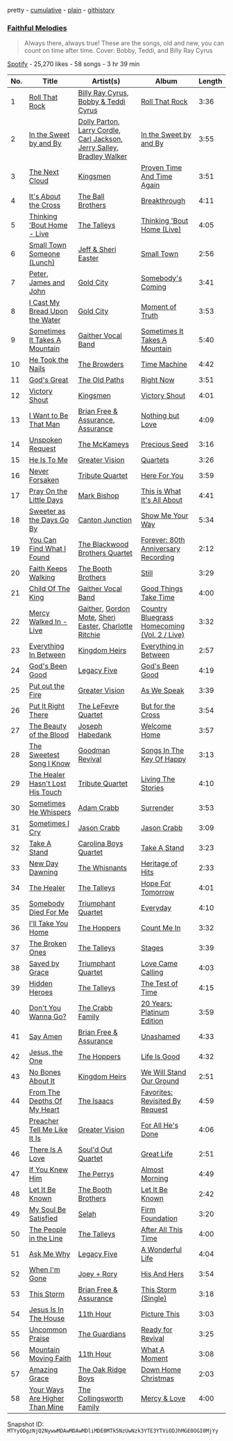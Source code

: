 pretty - [cumulative](/playlists/cumulative/37i9dQZF1DWW37fHr0rhOh.md) - [plain](/playlists/plain/37i9dQZF1DWW37fHr0rhOh) - [githistory](https://github.githistory.xyz/mackorone/spotify-playlist-archive/blob/main/playlists/plain/37i9dQZF1DWW37fHr0rhOh)

### [Faithful Melodies](https://open.spotify.com/playlist/37i9dQZF1DWW37fHr0rhOh)

> Always there, always true!  These are the songs, old and new, you can count on time after time\.  Cover: Bobby, Teddi, and Billy Ray Cyrus

[Spotify](https://open.spotify.com/user/spotify) - 25,270 likes - 58 songs - 3 hr 39 min

| No. | Title | Artist(s) | Album | Length |
|---|---|---|---|---|
| 1 | [Roll That Rock](https://open.spotify.com/track/6w2uvKllj3ya3xKNmubkcn) | [Billy Ray Cyrus](https://open.spotify.com/artist/60rpJ9SgigSd16DOAG7GSa), [Bobby & Teddi Cyrus](https://open.spotify.com/artist/7ieFJzTnXhMStzEMWWmKd8) | [Roll That Rock](https://open.spotify.com/album/4jayu6qtKK25xEzG8uOhoR) | 3:36 |
| 2 | [In the Sweet by and By](https://open.spotify.com/track/6gJkNZt514JO7YR6dxS4JE) | [Dolly Parton](https://open.spotify.com/artist/32vWCbZh0xZ4o9gkz4PsEU), [Larry Cordle](https://open.spotify.com/artist/2FTZtjNxkvPnXU0XoMYedM), [Carl Jackson](https://open.spotify.com/artist/2Z983rZwtk7awKHxQprGLE), [Jerry Salley](https://open.spotify.com/artist/0vkoBzaQQvNfgn8wejIwtH), [Bradley Walker](https://open.spotify.com/artist/3WDUptC9KS6ZFNwkZipSlQ) | [In the Sweet by and By](https://open.spotify.com/album/7JZHTqJuqfFQDBqV0GqTE5) | 3:55 |
| 3 | [The Next Cloud](https://open.spotify.com/track/5UhDenv71Txc65I7rIMWVk) | [Kingsmen](https://open.spotify.com/artist/1KqnnHm6UY5FW6UENrzSVX) | [Proven Time And Time Again](https://open.spotify.com/album/0zY8aSHZJl0fjQrRn5OClo) | 3:51 |
| 4 | [It's About the Cross](https://open.spotify.com/track/4VrSBQliLFkLvIB28wovQ5) | [The Ball Brothers](https://open.spotify.com/artist/5XeW4GrOw5InOknCsAo1Js) | [Breakthrough](https://open.spotify.com/album/51ycbHjIPZYsJAPDaUix4w) | 4:11 |
| 5 | [Thinking 'Bout Home \- Live](https://open.spotify.com/track/6xxUWn3zrgrMieEFUZRR9Z) | [The Talleys](https://open.spotify.com/artist/0xAHllnAJZX2DlM8z2A0hC) | [Thinking 'Bout Home \(Live\)](https://open.spotify.com/album/2JsF6YxWsHttLPXvlr8940) | 4:05 |
| 6 | [Small Town Someone \(Lunch\)](https://open.spotify.com/track/5ngoN6vSMn3G0yEcfJVFfT) | [Jeff & Sheri Easter](https://open.spotify.com/artist/6AiuFk4YUoY4xi15OZJfKm) | [Small Town](https://open.spotify.com/album/4Sz5AMpO0JMoTcK9ruld9k) | 2:56 |
| 7 | [Peter, James and John](https://open.spotify.com/track/62A7wB5s8F6aL26Y02koJS) | [Gold City](https://open.spotify.com/artist/6CkyBXEUTNVKtjuvpm4FrY) | [Somebody's Coming](https://open.spotify.com/album/5AjA9H7q0zaafTWJyNtxie) | 3:41 |
| 8 | [I Cast My Bread Upon the Water](https://open.spotify.com/track/33MymV61MWpNGsjDUv69s5) | [Gold City](https://open.spotify.com/artist/6CkyBXEUTNVKtjuvpm4FrY) | [Moment of Truth](https://open.spotify.com/album/2Z9lZaIJuZMe0AMrgSKU3n) | 3:53 |
| 9 | [Sometimes It Takes A Mountain](https://open.spotify.com/track/0LpbCChXvttSqSi51Wnfo7) | [Gaither Vocal Band](https://open.spotify.com/artist/0pjLiK5qb4Zr0PWRNkdd2o) | [Sometimes It Takes A Mountain](https://open.spotify.com/album/2P8MZs8uaeT4t9uo6MxGL4) | 5:40 |
| 10 | [He Took the Nails](https://open.spotify.com/track/5LDnTZwZvZV0OlsYvbCG3x) | [The Browders](https://open.spotify.com/artist/4Ug1lA45bfmGwUx76BWWfW) | [Time Machine](https://open.spotify.com/album/0Sl1oCoNsDtCkSLTaTZzpP) | 4:42 |
| 11 | [God's Great](https://open.spotify.com/track/5tQUIqejsQcWPaRnqPB3nE) | [The Old Paths](https://open.spotify.com/artist/59FfqLqvVuyo9AIdEnR0HG) | [Right Now](https://open.spotify.com/album/5stgFFoGFOkFz9gzvLMFRl) | 3:51 |
| 12 | [Victory Shout](https://open.spotify.com/track/7leuQbcKBZL4EG7TIDYqmD) | [Kingsmen](https://open.spotify.com/artist/1KqnnHm6UY5FW6UENrzSVX) | [Victory Shout](https://open.spotify.com/album/1IrD0m8sIrV3NPyY6FMQMk) | 4:01 |
| 13 | [I Want to Be That Man](https://open.spotify.com/track/5oPdxfCzdBfASHQk2RRVlX) | [Brian Free & Assurance](https://open.spotify.com/artist/57PRB2opCrH6LlWS4INhi0), [Assurance](https://open.spotify.com/artist/0zFdl3BbxeSiBfD8SvvxFv) | [Nothing but Love](https://open.spotify.com/album/0uMrQA4PLWRV6Lh2JkfpHK) | 4:09 |
| 14 | [Unspoken Request](https://open.spotify.com/track/0YgjI0mxkyf52glsaxk2oX) | [The McKameys](https://open.spotify.com/artist/5XKuliaOmskgaVt1VQ6ljF) | [Precious Seed](https://open.spotify.com/album/2kjRMGXR9PsTasb7zKvkXV) | 3:16 |
| 15 | [He Is To Me](https://open.spotify.com/track/34tctvGanz52Ozqo7a4cSF) | [Greater Vision](https://open.spotify.com/artist/2OmbA7QlIOP6jrevUft2BG) | [Quartets](https://open.spotify.com/album/5M1DW1IAoNflo3s4FP9490) | 3:26 |
| 16 | [Never Forsaken](https://open.spotify.com/track/6deffkMvFM7HsKDt5LYAE7) | [Tribute Quartet](https://open.spotify.com/artist/4TYL0NFQgCj8VLdz8gBfAC) | [Here For You](https://open.spotify.com/album/1Fty9zpQEFzVAlMPWzzV4Q) | 3:59 |
| 17 | [Pray On the Little Days](https://open.spotify.com/track/6rewBlPgraytKwejxDd4A0) | [Mark Bishop](https://open.spotify.com/artist/1rB6iNJyZrKajKrOBwTO6k) | [This is What It's All About](https://open.spotify.com/album/5egsq0SF5RIPrUho4J3KBq) | 4:41 |
| 18 | [Sweeter as the Days Go By](https://open.spotify.com/track/7G6WP9xJHIa18Kr6hFKPoI) | [Canton Junction](https://open.spotify.com/artist/7HuVvxJh7p17tDsVFYIUx9) | [Show Me Your Way](https://open.spotify.com/album/2iiRvEnI8qJCBmxfKZfeDT) | 5:34 |
| 19 | [You Can Find What I Found](https://open.spotify.com/track/031WW1NOdbLJdKImkq7wEg) | [The Blackwood Brothers Quartet](https://open.spotify.com/artist/2v4MKSLzjnfGStyx4Csi1Y) | [Forever: 80th Anniversary Recording](https://open.spotify.com/album/6vPk10tx1o4cy6HVikmTqX) | 2:12 |
| 20 | [Faith Keeps Walking](https://open.spotify.com/track/4c2t7HyA1GzUl8UWxIjBX1) | [The Booth Brothers](https://open.spotify.com/artist/01uI1SCsA0pLwWa2ENV6Gv) | [Still](https://open.spotify.com/album/3yYBYAheSocJTyNpAxo1tZ) | 3:29 |
| 21 | [Child Of The King](https://open.spotify.com/track/4pyQY3O1OyxlEJoAftiILY) | [Gaither Vocal Band](https://open.spotify.com/artist/0pjLiK5qb4Zr0PWRNkdd2o) | [Good Things Take Time](https://open.spotify.com/album/0NXhTioNpTw5CymYgfA3CH) | 4:00 |
| 22 | [Mercy Walked In \- Live](https://open.spotify.com/track/5i2Cyf2lINQqz1i2IwTaT6) | [Gaither](https://open.spotify.com/artist/1rKNroS04wbR4kgHIGBghY), [Gordon Mote](https://open.spotify.com/artist/08EFt670UCZCyxbhI1VtxG), [Sheri Easter](https://open.spotify.com/artist/5gGEvMumtP6WCNSMsFTOo5), [Charlotte Ritchie](https://open.spotify.com/artist/7yK16X5NeP0zuX9qXgcD12) | [Country Bluegrass Homecoming \(Vol\. 2 / Live\)](https://open.spotify.com/album/2QegcGhKqpVst8qu55lqIp) | 3:32 |
| 23 | [Everything In Between](https://open.spotify.com/track/7aqTVUWZ9eqtEB4lIfXNtn) | [Kingdom Heirs](https://open.spotify.com/artist/6CPiQbiF0iVrQfGa4iDjqW) | [Everything in Between](https://open.spotify.com/album/4TucSll3D3U5NGGc6b8jGf) | 2:57 |
| 24 | [God's Been Good](https://open.spotify.com/track/64KqjaRUgBrlzBDawDhPQI) | [Legacy Five](https://open.spotify.com/artist/5Lp4dWpZlJJj3dhrgoeZYk) | [God's Been Good](https://open.spotify.com/album/5bhTkxDDJvBcOhgizDHuCA) | 4:19 |
| 25 | [Put out the Fire](https://open.spotify.com/track/3suYRvsYjl4CqvczP9g79e) | [Greater Vision](https://open.spotify.com/artist/2OmbA7QlIOP6jrevUft2BG) | [As We Speak](https://open.spotify.com/album/6mpEubu9zcRFgmX4PQROuW) | 3:39 |
| 26 | [Put It Right There](https://open.spotify.com/track/5SLln654pzZIvddrN8GVHY) | [The LeFevre Quartet](https://open.spotify.com/artist/6hcVPBaGt8ooJFwaSIIrwx) | [But for the Cross](https://open.spotify.com/album/51aM6q31vhutuwc5eXopKp) | 3:54 |
| 27 | [The Beauty of the Blood](https://open.spotify.com/track/7ELkReejYTA1hjQGOD5bqN) | [Joseph Habedank](https://open.spotify.com/artist/1E5fXe9FugDtjPJXLjc3be) | [Welcome Home](https://open.spotify.com/album/2LjXeIcEyGlhab8TIGTizP) | 3:57 |
| 28 | [The Sweetest Song I Know](https://open.spotify.com/track/5OuXpTv1X257gEgpRaNJTw) | [Goodman Revival](https://open.spotify.com/artist/7nUU95SpOmso0foaXXAomb) | [Songs In The Key Of Happy](https://open.spotify.com/album/2eFX9dzSqrRVOxvImS2KPQ) | 3:13 |
| 29 | [The Healer Hasn't Lost His Touch](https://open.spotify.com/track/0ky8kcKp6QrNAKTiGfoHxN) | [Tribute Quartet](https://open.spotify.com/artist/4TYL0NFQgCj8VLdz8gBfAC) | [Living The Stories](https://open.spotify.com/album/2iIFPzRE0vru4aORGMkRnA) | 4:10 |
| 30 | [Sometimes He Whispers](https://open.spotify.com/track/4AzDGT4FH5VN1z3PIYsrsM) | [Adam Crabb](https://open.spotify.com/artist/4SSsALg7fLWSrtrbEit89e) | [Surrender](https://open.spotify.com/album/0ffZW8a9Qa4CJrvzHuLHyf) | 3:53 |
| 31 | [Sometimes I Cry](https://open.spotify.com/track/3r3bRYlirC5owzlvEusqQk) | [Jason Crabb](https://open.spotify.com/artist/61SFRZAmfyJhcffwR2Ijuq) | [Jason Crabb](https://open.spotify.com/album/2zahwYyeNKSLhbRmbaiARq) | 3:09 |
| 32 | [Take A Stand](https://open.spotify.com/track/40Q0xGbMdYZeKyIk76AAQh) | [Carolina Boys Quartet](https://open.spotify.com/artist/5LoKr7xQFkzgaUw158cXFM) | [Take A Stand](https://open.spotify.com/album/1oEufNB9iwhVOZigPYWhoH) | 3:23 |
| 33 | [New Day Dawning](https://open.spotify.com/track/296RKoF8mdEZza3CPPkfLC) | [The Whisnants](https://open.spotify.com/artist/4c7zlvrqio2WjtIIGTx1pm) | [Heritage of Hits](https://open.spotify.com/album/5iIR5Dtpojh6yWbkhLh9wj) | 2:33 |
| 34 | [The Healer](https://open.spotify.com/track/6BrngBvcklK8u4pmv4Bcrr) | [The Talleys](https://open.spotify.com/artist/0xAHllnAJZX2DlM8z2A0hC) | [Hope For Tomorrow](https://open.spotify.com/album/6FvZ3JWxzH0bsilLnATbJZ) | 4:01 |
| 35 | [Somebody Died For Me](https://open.spotify.com/track/0nr8WV9wznKesNCCGZUcVT) | [Triumphant Quartet](https://open.spotify.com/artist/60yKIk5WTQfPrkZPcdohVC) | [Everyday](https://open.spotify.com/album/5rI5TQVg0ZKN3bm2yDx2tA) | 4:10 |
| 36 | [I'll Take You Home](https://open.spotify.com/track/6fEsfhqwayJ6ytJSPVgTfN) | [The Hoppers](https://open.spotify.com/artist/76De3CbnkyCKbNg5vDSqI7) | [Count Me In](https://open.spotify.com/album/2RiGB2vhvi05EtUDlLCd6A) | 3:32 |
| 37 | [The Broken Ones](https://open.spotify.com/track/0gdMxfopB9G1HYTpFBIwh8) | [The Talleys](https://open.spotify.com/artist/0xAHllnAJZX2DlM8z2A0hC) | [Stages](https://open.spotify.com/album/0LahGugFPCcDTUPG7OA7bx) | 3:39 |
| 38 | [Saved by Grace](https://open.spotify.com/track/1Vh5gKVhXgmMXrpe6iIbMS) | [Triumphant Quartet](https://open.spotify.com/artist/60yKIk5WTQfPrkZPcdohVC) | [Love Came Calling](https://open.spotify.com/album/6QckA0hXPaoHmER0KrqUin) | 4:03 |
| 39 | [Hidden Heroes](https://open.spotify.com/track/3KxtrZs43aVh8dYw8OwDL1) | [The Talleys](https://open.spotify.com/artist/0xAHllnAJZX2DlM8z2A0hC) | [The Test of Time](https://open.spotify.com/album/0ZMz7PkeQjQGkBSN2TcYMY) | 4:15 |
| 40 | [Don't You Wanna Go?](https://open.spotify.com/track/0TzF8KqMJsg6FGzoTcthOV) | [The Crabb Family](https://open.spotify.com/artist/2Fg4p216PH5hvVZWbWCguK) | [20 Years: Platinum Edition](https://open.spotify.com/album/1Fe5W3Vcrme8P0HH3kW4Ez) | 3:59 |
| 41 | [Say Amen](https://open.spotify.com/track/2jMoBd2SMyipPWJum2Mpre) | [Brian Free & Assurance](https://open.spotify.com/artist/57PRB2opCrH6LlWS4INhi0) | [Unashamed](https://open.spotify.com/album/0d7pyEQyRk7xYrz3NKVi9m) | 4:33 |
| 42 | [Jesus, the One](https://open.spotify.com/track/1fFWNfVcCdPKwmY6CsKA1Z) | [The Hoppers](https://open.spotify.com/artist/76De3CbnkyCKbNg5vDSqI7) | [Life Is Good](https://open.spotify.com/album/4WzWtKW21wYQ6AbYQWlzIC) | 4:32 |
| 43 | [No Bones About It](https://open.spotify.com/track/7IdjRdGpf5aLXrZfh9cUFl) | [Kingdom Heirs](https://open.spotify.com/artist/6CPiQbiF0iVrQfGa4iDjqW) | [We Will Stand Our Ground](https://open.spotify.com/album/3KoNQ5R7a9Yz7MEzqyQtE7) | 2:51 |
| 44 | [From The Depths Of My Heart](https://open.spotify.com/track/7BrKXKtXrI1NrGWni5PK2S) | [The Isaacs](https://open.spotify.com/artist/7Gr7Uulfyw9J9F74eQfBOp) | [Favorites: Revisited By Request](https://open.spotify.com/album/0HNR2vlmIoaO6zXI0Q7JDo) | 4:59 |
| 45 | [Preacher Tell Me Like It Is](https://open.spotify.com/track/5u8sJB6NIv1Ys11N7PvlG6) | [Greater Vision](https://open.spotify.com/artist/2OmbA7QlIOP6jrevUft2BG) | [For All He's Done](https://open.spotify.com/album/6uKWhpoywcK7YxjIu7zFmt) | 4:06 |
| 46 | [There Is A Love](https://open.spotify.com/track/0Gqo3QNcrrkCXPXPTSfMN3) | [Soul'd Out Quartet](https://open.spotify.com/artist/1nCT9uoN7dBI1vXtcGvE9m) | [Great Life](https://open.spotify.com/album/6NcCjEtZ6wakLRRKC1Kp57) | 2:51 |
| 47 | [If You Knew Him](https://open.spotify.com/track/4lWaLcpZhP7GgTqFgjc5t7) | [The Perrys](https://open.spotify.com/artist/1xRTBMpX8h8nOZ60Gg98gU) | [Almost Morning](https://open.spotify.com/album/5iCQcKosR5DEcERoVT8Euu) | 4:49 |
| 48 | [Let It Be Known](https://open.spotify.com/track/0EC4hbsJ82IO3aOuCf1Q49) | [The Booth Brothers](https://open.spotify.com/artist/01uI1SCsA0pLwWa2ENV6Gv) | [Let It Be Known](https://open.spotify.com/album/3Xo7HQAqrPJ8h32AZFA8He) | 2:42 |
| 49 | [My Soul Be Satisfied](https://open.spotify.com/track/1gwMpEr5m0lyb0ULYhLGDs) | [Selah](https://open.spotify.com/artist/5dZiRoY9Vpp6qrxqXNRwPE) | [Firm Foundation](https://open.spotify.com/album/0MNSERnoOEmtKVGAodUdao) | 3:20 |
| 50 | [The People in the Line](https://open.spotify.com/track/7Ks8w2NQV9sucN8FJx7K7S) | [The Talleys](https://open.spotify.com/artist/0xAHllnAJZX2DlM8z2A0hC) | [After All This Time](https://open.spotify.com/album/1HywTPGyuyd1PnJBFx6HVy) | 4:00 |
| 51 | [Ask Me Why](https://open.spotify.com/track/55IKPUwWJCXf6TayPoPjHx) | [Legacy Five](https://open.spotify.com/artist/5Lp4dWpZlJJj3dhrgoeZYk) | [A Wonderful Life](https://open.spotify.com/album/48Azk8b2RvpqM28WVMO6jN) | 4:04 |
| 52 | [When I'm Gone](https://open.spotify.com/track/54SEsuLm43yxTeFTkSAnk5) | [Joey + Rory](https://open.spotify.com/artist/31Esw1yHgJZBPcRa4nUyTP) | [His And Hers](https://open.spotify.com/album/15gaHMxK5LeJxQ9IfdHkjg) | 3:54 |
| 53 | [This Storm](https://open.spotify.com/track/4LC1Ykr1vVF1mDshUoVHIf) | [Brian Free & Assurance](https://open.spotify.com/artist/57PRB2opCrH6LlWS4INhi0) | [This Storm \(Single\)](https://open.spotify.com/album/4mqWPtWLNt05DoJRj8Wzss) | 3:18 |
| 54 | [Jesus Is In The House](https://open.spotify.com/track/5o6MBQojqbL5XjtcZUN2NI) | [11th Hour](https://open.spotify.com/artist/1HtIwustFdmwPcgO3IuShY) | [Picture This](https://open.spotify.com/album/2DRejK2JNA48kw6MVqsutJ) | 3:03 |
| 55 | [Uncommon Praise](https://open.spotify.com/track/4SsXkpEm3Zp0yQgTJcr52B) | [The Guardians](https://open.spotify.com/artist/1BQ4qhmBKCLXppZm7LXtYo) | [Ready for Revival](https://open.spotify.com/album/1cjir3I5v9DHnVYw1iR5sO) | 3:25 |
| 56 | [Mountain Moving Faith](https://open.spotify.com/track/4Fzqt3PAbjMIrv3Eq8ReCW) | [11th Hour](https://open.spotify.com/artist/1HtIwustFdmwPcgO3IuShY) | [What A Moment](https://open.spotify.com/album/0XftcssUtSL1IMc4ARKXhE) | 3:08 |
| 57 | [Amazing Grace](https://open.spotify.com/track/43Bq77lTBLMxEf5phduzKH) | [The Oak Ridge Boys](https://open.spotify.com/artist/3XnO697XIus1M0cMuxZjos) | [Down Home Christmas](https://open.spotify.com/album/1hpnqLkobWtW7ZmufnofeA) | 2:03 |
| 58 | [Your Ways Are Higher Than Mine](https://open.spotify.com/track/3AgH9cu0oUrVQUb99TyAEi) | [The Collingsworth Family](https://open.spotify.com/artist/4B43yyRlfQgDEhDPq35wUc) | [Mercy & Love](https://open.spotify.com/album/5efaQ2tF2R8HkroQ9rB3ew) | 4:00 |

Snapshot ID: `MTYyODgzNjQ2NywwMDAwMDAwMDliMDE0MTk5NzUwNzk3YTE3YTViODJhMGE0OGI0MjYy`
